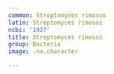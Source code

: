 ```yaml
---
common: Streptomyces rimosus
latin: Streptomyces rimosus
ncbi: '1927'
title: Streptomyces rimosus
group: Bacteria
image: .na.character

---
```

